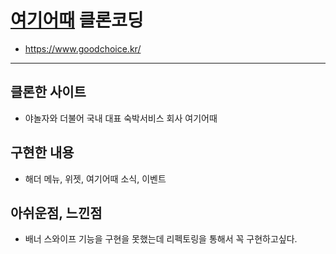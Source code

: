 # [여기어때](https://www.goodchoice.kr/) 클론코딩
- https://www.goodchoice.kr/
---

## 클론한 사이트
- 야놀자와 더불어 국내 대표 숙박서비스 회사 여기어때

## 구현한 내용
- 해더 메뉴, 위젯, 여기어때 소식, 이벤트

## 아쉬운점, 느낀점
- 배너 스와이프 기능을 구현을 못했는데 리펙토링을 통해서 꼭 구현하고싶다.
